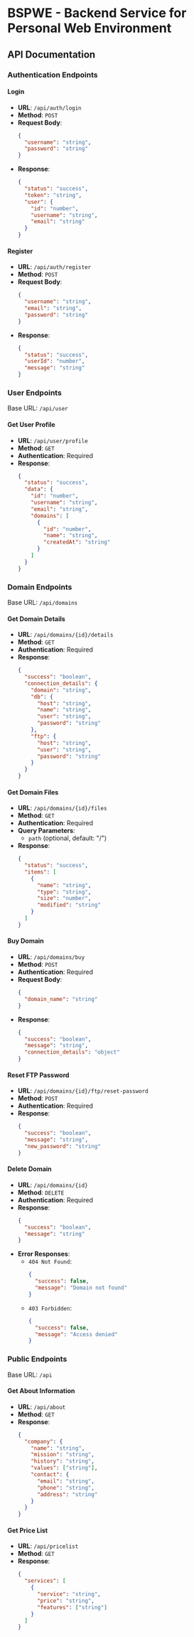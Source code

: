 # BSPWE - Backend Service for Personal Web Environment

## API Documentation

### Authentication Endpoints

#### Login
- **URL**: `/api/auth/login`
- **Method**: `POST`
- **Request Body**:
  ```json
  {
    "username": "string",
    "password": "string"
  }
  ```
- **Response**:
  ```json
  {
    "status": "success",
    "token": "string",
    "user": {
      "id": "number",
      "username": "string",
      "email": "string"
    }
  }
  ```

#### Register
- **URL**: `/api/auth/register`
- **Method**: `POST`
- **Request Body**:
  ```json
  {
    "username": "string",
    "email": "string",
    "password": "string"
  }
  ```
- **Response**:
  ```json
  {
    "status": "success",
    "userId": "number",
    "message": "string"
  }
  ```

### User Endpoints
Base URL: `/api/user`

#### Get User Profile
- **URL**: `/api/user/profile`
- **Method**: `GET`
- **Authentication**: Required
- **Response**:
  ```json
  {
    "status": "success",
    "data": {
      "id": "number",
      "username": "string",
      "email": "string",
      "domains": [
        {
          "id": "number",
          "name": "string",
          "createdAt": "string"
        }
      ]
    }
  }
  ```

### Domain Endpoints
Base URL: `/api/domains`

#### Get Domain Details
- **URL**: `/api/domains/{id}/details`
- **Method**: `GET`
- **Authentication**: Required
- **Response**:
  ```json
  {
    "success": "boolean",
    "connection_details": {
      "domain": "string",
      "db": {
        "host": "string",
        "name": "string",
        "user": "string",
        "password": "string"
      },
      "ftp": {
        "host": "string",
        "user": "string",
        "password": "string"
      }
    }
  }
  ```

#### Get Domain Files
- **URL**: `/api/domains/{id}/files`
- **Method**: `GET`
- **Authentication**: Required
- **Query Parameters**:
  - `path` (optional, default: "/")
- **Response**:
  ```json
  {
    "status": "success",
    "items": [
      {
        "name": "string",
        "type": "string",
        "size": "number",
        "modified": "string"
      }
    ]
  }
  ```

#### Buy Domain
- **URL**: `/api/domains/buy`
- **Method**: `POST`
- **Authentication**: Required
- **Request Body**:
  ```json
  {
    "domain_name": "string"
  }
  ```
- **Response**:
  ```json
  {
    "success": "boolean",
    "message": "string",
    "connection_details": "object"
  }
  ```

#### Reset FTP Password
- **URL**: `/api/domains/{id}/ftp/reset-password`
- **Method**: `POST`
- **Authentication**: Required
- **Response**:
  ```json
  {
    "success": "boolean",
    "message": "string",
    "new_password": "string"
  }
  ```

#### Delete Domain
- **URL**: `/api/domains/{id}`
- **Method**: `DELETE`
- **Authentication**: Required
- **Response**:
  ```json
  {
    "success": "boolean",
    "message": "string"
  }
  ```
- **Error Responses**:
  - `404 Not Found`:
    ```json
    {
      "success": false,
      "message": "Domain not found"
    }
    ```
  - `403 Forbidden`:
    ```json
    {
      "success": false,
      "message": "Access denied"
    }
    ```

### Public Endpoints
Base URL: `/api`

#### Get About Information
- **URL**: `/api/about`
- **Method**: `GET`
- **Response**:
  ```json
  {
    "company": {
      "name": "string",
      "mission": "string",
      "history": "string",
      "values": ["string"],
      "contact": {
        "email": "string",
        "phone": "string",
        "address": "string"
      }
    }
  }
  ```

#### Get Price List
- **URL**: `/api/pricelist`
- **Method**: `GET`
- **Response**:
  ```json
  {
    "services": [
      {
        "service": "string",
        "price": "string",
        "features": ["string"]
      }
    ]
  }
  ```
